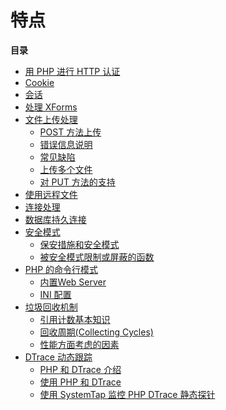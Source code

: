 特点
====

**目录**

-   [用 PHP 进行 HTTP 认证](/features/http-auth.html)
-   [Cookie](/features/cookies.html)
-   [会话](/features/sessions.html)
-   [处理 XForms](/features/xforms.html)
-   [文件上传处理](/features/file-upload.html)
    -   [POST 方法上传](/features/file-upload/post-method.html)
    -   [错误信息说明](/features/file-upload/errors.html)
    -   [常见缺陷](/features/file-upload/common-pitfalls.html)
    -   [上传多个文件](/features/file-upload/multiple.html)
    -   [对 PUT 方法的支持](/features/file-upload/put-method.html)
-   [使用远程文件](/features/remote-files.html)
-   [连接处理](/features/connection-handling.html)
-   [数据库持久连接](/features/persistent-connections.html)
-   [安全模式](/features/safe-mode.html)
    -   [保安措施和安全模式](/ini/sect/safe-mode.html)
    -   [被安全模式限制或屏蔽的函数](/features/safe-mode/functions.html)
-   [PHP 的命令行模式](/features/commandline.html)
    -   [内置Web Server](/features/commandline/webserver.html)
    -   [INI 配置](/features/commandline/ini.html)
-   [垃圾回收机制](/features/gc.html)
    -   [引用计数基本知识](/features/gc/refcounting-basics.html)
    -   [回收周期(Collecting
        Cycles)](/features/gc/collecting-cycles.html)
    -   [性能方面考虑的因素](/features/gc/performance-considerations.html)
-   [DTrace 动态跟踪](/features/dtrace.html)
    -   [PHP 和 DTrace 介绍](/features/dtrace/introduction.html)
    -   [使用 PHP 和 DTrace](/features/dtrace/dtrace.html)
    -   [使用 SystemTap 监控 PHP DTrace
        静态探针](/features/dtrace/systemtap.html)
